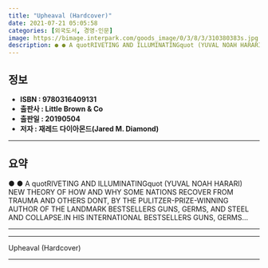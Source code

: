 ```yaml
---
title: "Upheaval (Hardcover)"
date: 2021-07-21 05:05:58
categories: [외국도서, 경영-인문]
image: https://bimage.interpark.com/goods_image/0/3/8/3/310380383s.jpg
description: ● ● A quotRIVETING AND ILLUMINATINGquot (YUVAL NOAH HARARI) NEW THEORY OF HOW AND WHY SOME NATIONS RECOVER FROM TRAUMA AND OTHERS DONT, BY THE PULITZER-PRIZE-
---
```


## **정보**

- **ISBN : 9780316409131**
- **출판사 : Little Brown & Co**
- **출판일 : 20190504**
- **저자 : 재레드 다이아몬드(Jared M. Diamond)**

------



## **요약**

●  ●  A quotRIVETING AND ILLUMINATINGquot (YUVAL NOAH HARARI) NEW THEORY OF HOW AND WHY SOME NATIONS RECOVER FROM TRAUMA AND OTHERS DONT, BY THE PULITZER-PRIZE-WINNING AUTHOR OF THE LANDMARK BESTSELLERS GUNS, GERMS, AND STEEL AND COLLAPSE.IN HIS INTERNATIONAL BESTSELLERS GUNS, GERMS... 

------



------


Upheaval (Hardcover) 

------


